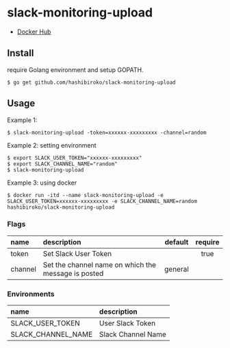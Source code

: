 # slack-monitoring-upload

- [Docker Hub](https://hub.docker.com/r/hashibiroko/slack-monitoring-upload/)

## Install

require Golang environment and setup GOPATH.

```
$ go get github.com/hashibiroko/slack-monitoring-upload
```

## Usage

Example 1:

```
$ slack-monitoring-upload -token=xxxxxx-xxxxxxxxx -channel=random
```

Example 2: setting environment

```
$ export SLACK_USER_TOKEN="xxxxxx-xxxxxxxxx"
$ export SLACK_CHANNEL_NAME="random"
$ slack-monitoring-upload
```

Example 3: using docker

```
$ docker run -itd --name slack-monitoring-upload -e SLACK_USER_TOKEN=xxxxxx-xxxxxxxxx -e SLACK_CHANNEL_NAME=random hashibiroko/slack-monitoring-upload
```

### Flags

| name | description | default | require |
| :--- | :---------- | :-----: | :-----: |
| token | Set Slack User Token |  | true |
| channel | Set the channel name on which the message is posted | general |  |

### Environments

| name | description |
| :--- | :---------- |
| SLACK_USER_TOKEN | User Slack Token |
| SLACK_CHANNEL_NAME | Slack Channel Name |